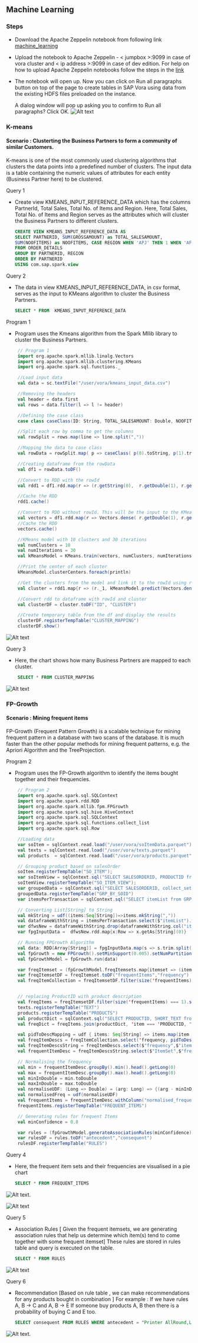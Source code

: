 ## Machine Learning

### Steps

- Download the Apache Zeppelin notebook from following link [machine_learning](./../../zeppelin_notebooks/machine_learning.json)

- Upload the notebook to Apache Zeppelin - < jumpbox >:9099 in case of vora cluster and < ip address >:9099 in case of dev edition. 
     For help on how to upload Apache Zeppelin notebooks follow the steps in the [link](https://zeppelin.apache.org/docs/0.6.0/quickstart/explorezeppelinui.html)
- The notebook will open up. Now you can click on Run all paragraphs button on top of the page to create tables in SAP Vora using       data from the existing HDFS files preloaded on the instance. 

   A dialog window will pop up asking you to confirm to Run all paragraphs? Click OK. 
      ![Alt text](./images/run.PNG "Optional title")

    
### K-means

#### Scenario  : Clusterting the Business Partners to form a community of similar Customers.

K-means is one of the most commonly used clustering algorithms that clusters the data points into a predefined number of clusters. The input data is a table containing the numeric values of attributes for each entity (Business Partner here) to be clustered.

Query 1
- Create view KMEANS_INPUT_REFERENCE_DATA which has the columns PartnerId, Total Sales, Total No. of Items and Region. Here, Total Sales, Total No. of Items and Region serves as the attributes which will cluster the Business Partners to different clusters. 

    ```sql
    CREATE VIEW KMEANS_INPUT_REFERENCE_DATA AS
    SELECT PARTNERID, SUM(GROSSAMOUNT) as TOTAL_SALESAMOUNT, 
    SUM(NOOFITEMS) as NOOFITEMS, CASE REGION WHEN 'APJ' THEN 1 WHEN 'AFR' THEN 2 WHEN 'AMER' THEN 3 WHEN 'EMEA' THEN 4 END as REGION
    FROM ORDER_DETAILS
    GROUP BY PARTNERID, REGION 
    ORDER BY PARTNERID
    USING com.sap.spark.view
    ```

Query 2
- The data in view KMEANS_INPUT_REFERENCE_DATA, in csv format, serves as the input to KMeans algorithm to cluster the Business Partners.
      
     ```sql
     SELECT * FROM  KMEANS_INPUT_REFERENCE_DATA
     ```

Program 1
- Program uses the Kmeans algorithm from the Spark Mllib library to cluster the Business Partners. 

     ```scala
      // Program 1
      import org.apache.spark.mllib.linalg.Vectors
      import org.apache.spark.mllib.clustering.KMeans
      import org.apache.spark.sql.functions._

      //Load input data
      val data = sc.textFile("/user/vora/kmeans_input_data.csv")

      //Removing the headers
      val header = data.first
      val rows = data.filter(l => l != header)

      //Defining the case class
      case class caseClass(ID: String, TOTAL_SALESAMOUNT: Double, NOOFITEMS: Double, REGION: Int)

      //Split each row by comma to get the columns
      val rowSplit = rows.map(line => line.split(","))

      //Mapping the data to case class
      val rowData = rowSplit.map( p => caseClass( p(0).toString, p(1).trim.toDouble, p(2).trim.toDouble, p(3).trim.toInt))

      //Creating dataframe from the rowData
      val df1 = rowData.toDF()

      //Convert to RDD with the rowId
      val rdd1 = df1.rdd.map(r => (r.getString(0),  r.getDouble(1), r.getDouble(2), r.getInt(3)))

      //Cache the RDD
      rdd1.cache()

      //Convert to RDD without rowId. This will be the input to the KMeans algorithm
      val vectors = df1.rdd.map(r => Vectors.dense( r.getDouble(1), r.getDouble(2), r.getInt(3)))
      //Cache the RDD
      vectors.cache()

      //KMeans model with 10 clusters and 30 iterations
      val numClusters = 10
      val numIterations = 30
      val kMeansModel = KMeans.train(vectors, numClusters, numIterations)

      //Print the center of each cluster
      kMeansModel.clusterCenters.foreach(println)

      //Get the clusters from the model and link it to the rowId using rdd1
      val cluster = rdd1.map{r => (r._1, kMeansModel.predict(Vectors.dense(r._2, r._3, r._4) ))}

      //Convert rdd to dataframe with rowId and cluster
      val clusterDF = cluster.toDF("ID", "CLUSTER")

      //Create temporary table from the df and display the results 
      clusterDF.registerTempTable("CLUSTER_MAPPING")
      clusterDF.show()

     ```
![Alt text](./images/image1.PNG "Optional title")

Query 3
- Here, the chart shows how many Business Partners are mapped to each cluster.
      
   ```sql
    SELECT * FROM CLUSTER_MAPPING
   ```

![Alt text](./images/image02.png "Optional title")

    


### FP-Growth 

#### Scenario  : Mining frequent items 

FP-Growth (Frequent Pattern Growth) is a scalable technique for mining frequent pattern in a database with two scans of the database. It is much faster than the other popular methods for mining frequent patterns, e.g. the Apriori Algorithm and the TreeProjection.
      
Program 2 
- Program uses the FP-Growth algorithm to identify the items bought together and their frequencies.

     ```scala
      // Program 2
      import org.apache.spark.sql.SQLContext
      import org.apache.spark.rdd.RDD
      import org.apache.spark.mllib.fpm.FPGrowth
      import org.apache.spark.sql.hive.HiveContext
      import org.apache.spark.sql.SQLContext
      import org.apache.spark.sql.functions.collect_list
      import org.apache.spark.sql.Row

      //Loading data
      var soItem = sqlContext.read.load("/user/vora/soItemData.parquet")
      val texts = sqlContext.read.load("/user/vora/texts.parquet")
      val products  = sqlContext.read.load("/user/vora/products.parquet")

      // Grouping product based on salesOrder
      soItem.registerTempTable("SO_ITEM");
      var soItemView = sqlContext.sql("SELECT SALESORDERID, PRODUCTID from SO_ITEM")
      soItemView.registerTempTable("SO_ITEM_VIEW");
      var groupedData = sqlContext.sql("SELECT SALESORDERID, collect_set(PRODUCTID) as itemList from SO_ITEM_VIEW group by SALESORDERID")
      groupedData.registerTempTable("GRP_BY_SOID")
      var itemsPerTransaction = sqlContext.sql("SELECT itemList from GRP_BY_SOID")

      // Converting List[String] to String
      val mkString = udf((items:Seq[String])=>items.mkString(","))
      val dataframeWithString = itemsPerTransaction.select($"itemList").withColumn("arrayString",mkString($"itemList"))
      var dfwsNew = dataframeWithString.drop(dataframeWithString.col("itemList"))
      var fpgInputData =  dfwsNew.rdd.map{x:Row => x.getAs[String](0)}

      // Running FPGrowth Algorithm
      val data: RDD[Array[String]] = fpgInputData.map(s => s.trim.split(','))
      val fpGrowth = new FPGrowth().setMinSupport(0.005).setNumPartitions(10)
      val fpGrowthModel = fpGrowth.run(data)

      var freqItemset = (fpGrowthModel.freqItemsets.map{itemset => (itemset.items,  itemset.freq)})
      var freqItemsetDF = freqItemset.toDF("frequentItems","frequency")
      val freqItemCollection = freqItemsetDF.filter(size('frequentItems) > 1)


      // replacing ProductID with product description
      val freqItems = freqItemsetDF.filter(size('frequentItems) === 1).select('frequentItems(0).as('item), 'frequency)
      texts.registerTempTable("TEXT")
      products.registerTempTable("PRODUCTS")
      val productDict = sqlContext.sql("SELECT PRODUCTID, SHORT_TEXT from PRODUCTS join TEXT where NAMEID == TEXTID")
      val freqDict = freqItems.join(productDict, 'item === 'PRODUCTID, "left").select('item, 'SHORT_TEXT).as[(String, String)].collect().toMap

      val pidToDescMapping = udf { items: Seq[String] => items.map(item => freqDict(item)) }
      val freqItemDescs = freqItemCollection.select('frequency, pidToDescMapping('frequentItems).as('itemDescs))
      val freqItemDescsString = freqItemDescs.select($"frequency",$"itemDescs").withColumn("ItemSet",mkString($"itemDescs"))
      val frequentItemDesc = freqItemDescsString.select($"ItemSet",$"frequency")

      // Normalising the frequency
      val min = frequentItemDesc.groupBy().min().head().getLong(0)
      val max = frequentItemDesc.groupBy().max().head().getLong(0)
      val minInDouble = min.toDouble
      val maxInDouble = max.toDouble
      val normaliseUDF: (Long => Double) = (arg: Long) => {(arg - minInDouble)/(maxInDouble - minInDouble)}
      val normalisedFreq = udf(normaliseUDF)
      val frequentItems = frequentItemDesc.withColumn("normalised_frequency", round(normalisedFreq(col("frequency")),2))
      frequentItems.registerTempTable("FREQUENT_ITEMS")

      // Generating rules for frequent Items
      val minConfidence = 0.8

      var rules = (fpGrowthModel.generateAssociationRules(minConfidence).map{ rule => (rule.antecedent.map(item => freqDict(item)).mkString(","), rule.consequent.map(item => freqDict(item)).mkString(","))})
      var rulesDF = rules.toDF("antecedent","consequent")
      rulesDF.registerTempTable("RULES")
     ```
     
Query 4
- Here, the frequent item sets and their frequencies are visualised in a pie chart
      
    ```sql
    SELECT * FROM FREQUENT_ITEMS
    ```

![Alt text](./images/Frequencies%20of%20Items%20bought%20together.JPG "Optional title").
      


![Alt text](./images/Frequencies_Pie.JPG "Optional title")

Query 5
- Association Rules [ Given the frequent itemsets, we are generating association rules that help us determine which item(s) 
tend to come together with some frequent itemset]
         These rules are stored in rules table and query is executed on the table.
    ```sql
    SELECT * FROM RULES
    ```
         
![Alt text](./images/Association%20Rules.JPG "Optional title")


Query 6
- Recommendation [Based on rule table , we can make recommendations for any products bought in combination ]
           For example : If we have rules  
           A, B -> C and  A, B -> E
If someone buy products A, B then there is a probability of buying C and E too.
    
    ```sql
    SELECT consequent FROM RULES WHERE antecedent = "Printer AllRound,Laser STAR"
    ```
![Alt text](./images/Recommendation.JPG "Optional title").
     

